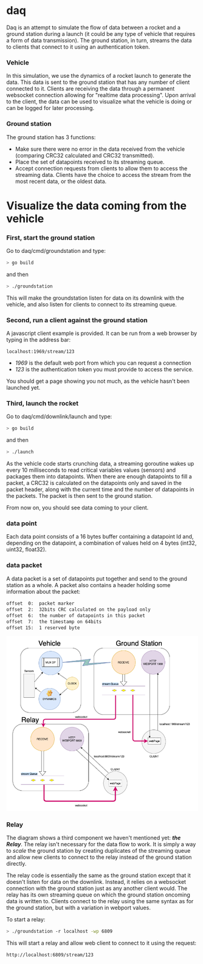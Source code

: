 # daq
Daq is an attempt to simulate the flow of data between a rocket and a ground station during a launch (it could be any type of vehicle that requires a form of data transmission). The ground station, in turn, streams the data to clients that connect to it using an authentication token.


### Vehicle
In this simulation, we use the dynamics of a rocket launch to generate the data. This data is sent to the ground station that has any number of client connected to it. Clients are receiving the data through a permanent websocket connection allowing for "realtime data processing". Upon arrival to the client, the data can be used to visualize what the vehicle is doing or can be logged for later processing.


### Ground station
The ground station has 3 functions:
- Make sure there were no error in the data received from the vehicle (comparing CRC32 calculated and CRC32 transmitted). 
- Place the set of datapoints received to its streaming queue.
- Accept connection requests from clients to allow them to access the streaming data. Clients have the choice to access the stream from the most recent data, or the oldest data. 


# Visualize the data coming from the vehicle


### First, start the ground station
Go to daq/cmd/groundstation and type:
```bash
> go build
```
and then
```bash
> ./groundstation
```
This will make the groundstation listen for data on its downlink with the vehicle, and also listen for clients to connect to its streaming queue.


### Second, run a client against the ground station
A javascript client example is provided. It can be run from a web browser by typing in the address bar:
```
localhost:1969/stream/123
```
- *1969* is the default web port from which you can request a connection 
- *123* is the authentication token you must provide to access the service.

You should get a page showing you not much, as the vehicle hasn't been launched yet.


### Third, launch the rocket
Go to daq/cmd/downlink/launch and type:
```bash
> go build
```
and then
```bash
> ./launch
```
As the vehicle code starts crunching data, a streaming goroutine wakes up every 10 milliseconds to read critical variables values (sensors) and packages them into datapoints. When there are enough datapoints to fill a packet, a CRC32 is calculated on the datapoints only and saved in the packet header, along with the current time and the number of datapoints in the packets. The packet is then sent to the ground station.

From now on, you should see data coming to your client.


### data point
Each data point consists of a 16 bytes buffer containing a datapoint Id and, depending on the datapoint, a combination of values held on 4 bytes (int32, uint32, float32).  


### data packet
A data packet is a set of datapoints put together and send to the ground station as a whole. A packet also contains a header holding some information about the packet:
```text
offset  0:  packet marker
offset  2:  32bits CRC calculated on the payload only
offset  6:  the number of datapoints in this packet
offset  7:  the timestamp on 64bits
offset 15:  1 reserved byte
```

![alt text](./daq.png)


### Relay
The diagram shows a third component we haven't mentioned yet: **_the Relay_**. The relay isn't necessary for the data flow to work. It is simply a way to _scale_ the ground station by creating duplicates of the streaming queue and allow new clients to connect to the relay instead of the ground station directly. 

The relay code is essentially the same as the ground station except that it doesn't listen for data on the downlink. Instead, it relies on a websocket connection with the ground station just as any another client would. The relay has its own streaming queue on which the ground station oncoming data is written to. Clients connect to the relay using the same syntax as for the ground station, but with a variation in webport values.

To start a relay:
```bash
> ./groundstation -r localhost -wp 6809
```

This will start a relay and allow web client to connect to it using the request:
```
http://localhost:6809/stream/123
```
